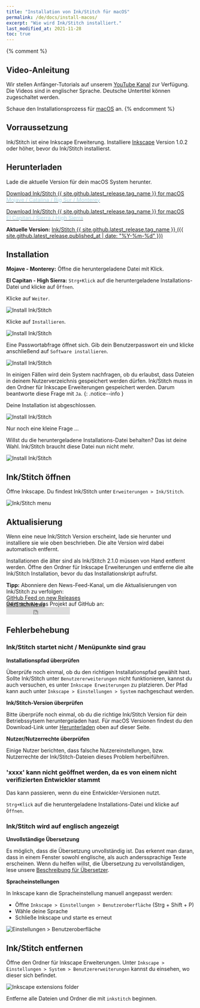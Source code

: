 ```yaml
---
title: "Installation von Ink/Stitch für macOS"
permalink: /de/docs/install-macos/
excerpt: "Wie wird Ink/Stitch installiert."
last_modified_at: 2021-11-28
toc: true
---
```

{% comment %}
## Video-Anleitung

Wir stellen Anfänger-Tutorials auf unserem <i class="fab fa-youtube"></i> [YouTube Kanal](https://www.youtube.com/c/InkStitch) zur Verfügung. Die Videos sind in englischer Sprache. Deutsche Untertitel können zugeschaltet werden.

Schaue den Installationsprozess für <i class="fab fa-apple"></i> [macOS](https://www.youtube.com/watch?v=gmOVLNh9cu8&list=PLvlbfDmZyXG1ORmeqHdp4aP7J71e7icJP&index=3) an.
{% endcomment %}

## Vorraussetzung

Ink/Stitch ist eine Inkscape Erweiterung. Installiere [Inkscape](https://inkscape.org/release/) Version 1.0.2 oder höher, bevor du Ink/Stitch installierst.

## Herunterladen
Lade die aktuelle Version für dein macOS System herunter.

<p><a href="{{ site.github.releases_url }}/latest/download/inkstitch-{{ site.github.latest_release.tag_name }}-osx.pkg" class="btn btn--info btn--large"><i class="fa fa-download " ></i> Download Ink/Stitch {{ site.github.latest_release.tag_name }} for macOS<br /><span style="color:lightblue;">Mojave / Catalina / Big Sur / Monterey</span></a></p>
<p><a href="{{ site.github.releases_url }}/latest/download/inkstitch-{{ site.github.latest_release.tag_name }}-sierra-osx.pkg" class="btn btn--info btn--large"><i class="fa fa-download " ></i> Download Ink/Stitch {{ site.github.latest_release.tag_name }} for macOS<br /><span style="color:lightblue;">El Capitan / Sierra / High Sierra</span></a></p>

**Aktuelle Version:** [Ink/Stitch {{ site.github.latest_release.tag_name }} ({{ site.github.latest_release.published_at | date: "%Y-%m-%d"  }})](https://github.com/inkstitch/inkstitch/releases/latest)

## Installation

**Mojave - Monterey:** Öffne die heruntergeladene Datei mit Klick.

**El Capitan - High Sierra:** `Strg+Klick` auf die heruntergeladene Installations-Datei und klicke auf `Öffnen`.

Klicke auf `Weiter`.

![Install Ink/Stitch](/assets/images/docs/de/macos-install/installer01.png)

Klicke auf `Installieren`.

![Install Ink/Stitch](/assets/images/docs/de/macos-install/installer02.png)

Eine Passwortabfrage öffnet sich. Gib dein Benutzerpasswort ein und klicke anschließend auf `Software installieren`.

![Install Ink/Stitch](/assets/images/docs/de/macos-install/installer03.png)

In einigen Fällen wird dein System nachfragen, ob du erlaubst, dass Dateien in deinem Nutzerverzeichnis gespeichert werden dürfen. Ink/Stitch muss in den Ordner für Inkscape Erweiterungen gespeichert werden. Darum beantworte diese Frage mit `Ja`.
{: .notice--info }

Deine Installation ist abgeschlossen.

![Install Ink/Stitch](/assets/images/docs/de/macos-install/installer04.png)

Nur noch eine kleine Frage ...

Willst du die heruntergeladene Installations-Datei behalten? Das ist deine Wahl. Ink/Stitch braucht diese Datei nun nicht mehr.

![Install Ink/Stitch](/assets/images/docs/de/macos-install/installer05.png)

## Ink/Stitch öffnen
Öffne Inkscape. Du findest Ink/Stitch unter `Erweiterungen > Ink/Stitch`.

![Ink/Stitch menu](/assets/images/docs/de/macos-install/inkstitch-extensions-menu.png)

## Aktualisierung

Wenn eine neue Ink/Stitch Version erscheint, lade sie herunter und installiere sie wie oben beschrieben. Die alte Version wird dabei automatisch entfernt.

Installationen die älter sind als Ink/Stitch 2.1.0 müssen von Hand entfernt werden.
Öffne den Ordner für Inkscape Erweiterungen und entferne die alte Ink/Stitch Installation, bevor du das Installationskript aufrufst.

**Tipp:** Abonniere den News-Feed-Kanal, um die Aktualisierungen von Ink/Stitch zu verfolgen:<br>
 <i class="fas fa-fw fa-rss-square" aria-hidden="true" style="color: #ffb400;"></i> [GitHub Feed on new Releases](https://github.com/inkstitch/inkstitch/releases.atom)<br>
 <i class="fas fa-fw fa-rss-square" aria-hidden="true" style="color: #ffb400;"></i> [Ink/Stitch News](/feed.xml)<br> 
{: .notice--info }

<p class="notice--info" style="margin-top: -3.5em !important;">Oder schaue das Projekt auf GitHub an:<br><iframe style="display: inline-block;" src="https://ghbtns.com/github-btn.html?user=inkstitch&repo=inkstitch&type=watch&count=true&v=2" frameborder="0" scrolling="0" width="170px" height="20px"></iframe></p>

## Fehlerbehebung

### Ink/Stitch startet nicht / Menüpunkte sind grau

**Installationspfad überprüfen**

Überprüfe noch einmal, ob du den richtigen Installationspfad gewählt hast. Sollte Ink/Stitch unter `Benutzererweiterungen` nicht funktionieren, kannst du auch versuchen, es unter `Inkscape Erweiterungen` zu platzieren.
Der Pfad kann auch unter `Inkscape > Einstellungen > System` nachgeschaut werden.

**Ink/Stitch-Version überprüfen**

Bitte überprüfe noch einmal, ob du die richtige Ink/Stitch Version für dein Betriebssytsem heruntergeladen hast.
Für macOS Versionen findest du den Download-Link unter [Herunterladen](#herunterladen) oben auf dieser Seite.

**Nutzer/Nutzerrechte überprüfen**

Einige Nutzer berichten, dass falsche Nutzereinstellungen, bzw. Nutzerrechte der Ink/Stitch-Dateien dieses Problem herbeiführen.

### 'xxxx' kann nicht geöffnet werden, da es von einem nicht verifizierten Entwickler stammt

Das kann passieren, wenn du eine Entwickler-Versionen nutzt.

`Strg+Klick` auf die heruntergeladene Installations-Datei und klicke auf `Öffnen`.

### Ink/Stitch wird auf englisch angezeigt

**Unvollständige Übersetzung**

Es möglich, dass die Übersetzung unvollständig ist. Das erkennt man daran, dass in einem Fenster sowohl englische, als auch anderssprachige Texte erscheinen.
Wenn du helfen willst, die Übersetzung zu vervollständigen, lese unsere [Beschreibung für Übersetzer](/de/developers/localize/).

**Spracheinstellungen**

In Inkscape kann die Spracheinstellung manuell angepasst werden:
  * Öffne `Inkscape > Einstellungen > Benutzeroberfläche` (Strg + Shift + P)
  * Wähle deine Sprache
  * Schließe Inkscape und starte es erneut

![Einstellungen > Benutzeroberfläche](/assets/images/docs/de/preferences_language.png)

## Ink/Stitch entfernen

Öffne den Ordner für Inkscape Erweiterungen. Unter `Inkscape > Einstellungen > System > Benutzererweiterungen` kannst du einsehen, wo dieser sich befindet.

![Inkscape extensions folder](/assets/images/docs/de/extensions-folder-location-macos.jpg)

Entferne alle Dateien und Ordner die mit `inkstitch` beginnen.
